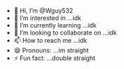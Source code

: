 - 👋 Hi, I’m @Wguy532
- 👀 I’m interested in ...idk
- 🌱 I’m currently learning ...idk
- 💞️ I’m looking to collaborate on ...idk
- 📫 How to reach me ...idk
- 😄 Pronouns: ...im straight
- ⚡ Fun fact: ...double straight

<!---
Wguy532/Wguy532 is a ✨ special ✨ repository because its `README.md` (this file) appears on your GitHub profile.
You can click the Preview link to take a look at your changes.
--->
